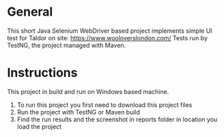 # General
This short Java Selenium WebDriver based project implements simple UI test for Taldor on site: https://www.wooloverslondon.com/ 
Tests run by TestNG, the project managed with Maven.

# Instructions
This project in build and run on Windows based machine.
1) To run this project you first need to download this project files
2) Run the project with TestNG or Maven build
3) Find the run results and the screenshot in reports folder in location you load the project
